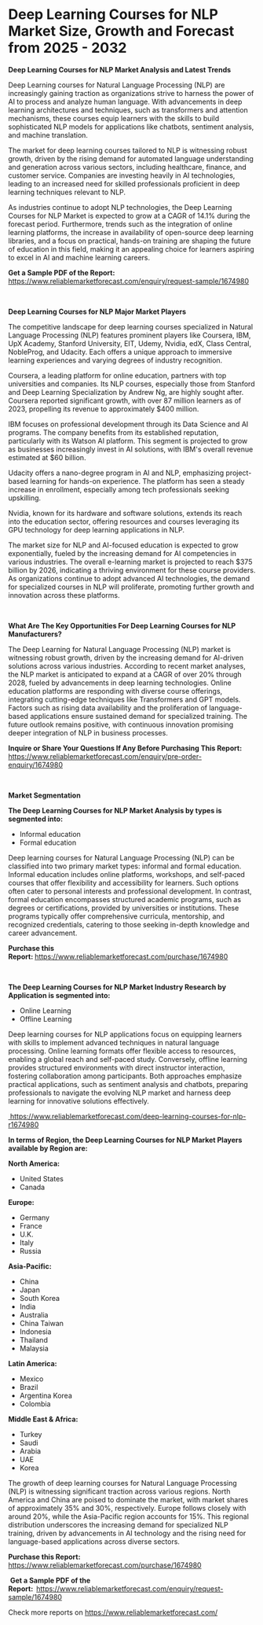 <p><h1>Deep Learning Courses for NLP Market Size, Growth and Forecast from 2025 - 2032</h1></p><p><strong>Deep Learning Courses for NLP Market Analysis and Latest Trends</strong></p>
<p><p>Deep Learning courses for Natural Language Processing (NLP) are increasingly gaining traction as organizations strive to harness the power of AI to process and analyze human language. With advancements in deep learning architectures and techniques, such as transformers and attention mechanisms, these courses equip learners with the skills to build sophisticated NLP models for applications like chatbots, sentiment analysis, and machine translation.</p><p>The market for deep learning courses tailored to NLP is witnessing robust growth, driven by the rising demand for automated language understanding and generation across various sectors, including healthcare, finance, and customer service. Companies are investing heavily in AI technologies, leading to an increased need for skilled professionals proficient in deep learning techniques relevant to NLP.</p><p>As industries continue to adopt NLP technologies, the Deep Learning Courses for NLP Market is expected to grow at a CAGR of 14.1% during the forecast period. Furthermore, trends such as the integration of online learning platforms, the increase in availability of open-source deep learning libraries, and a focus on practical, hands-on training are shaping the future of education in this field, making it an appealing choice for learners aspiring to excel in AI and machine learning careers.</p></p>
<p><strong>Get a Sample PDF of the Report:&nbsp;</strong> <a href="https://www.reliablemarketforecast.com/enquiry/request-sample/1674980?utm_campaign=3120&utm_medium=2&utm_source=Github&utm_content=ia&utm_term=25032025&utm_id=deep-learning-courses-for-nlp">https://www.reliablemarketforecast.com/enquiry/request-sample/1674980</a></p>
<p>&nbsp;</p>
<p><strong>Deep Learning Courses for NLP Major Market Players</strong></p>
<p><p>The competitive landscape for deep learning courses specialized in Natural Language Processing (NLP) features prominent players like Coursera, IBM, UpX Academy, Stanford University, EIT, Udemy, Nvidia, edX, Class Central, NobleProg, and Udacity. Each offers a unique approach to immersive learning experiences and varying degrees of industry recognition.</p><p>Coursera, a leading platform for online education, partners with top universities and companies. Its NLP courses, especially those from Stanford and Deep Learning Specialization by Andrew Ng, are highly sought after. Coursera reported significant growth, with over 87 million learners as of 2023, propelling its revenue to approximately $400 million.</p><p>IBM focuses on professional development through its Data Science and AI programs. The company benefits from its established reputation, particularly with its Watson AI platform. This segment is projected to grow as businesses increasingly invest in AI solutions, with IBM's overall revenue estimated at $60 billion.</p><p>Udacity offers a nano-degree program in AI and NLP, emphasizing project-based learning for hands-on experience. The platform has seen a steady increase in enrollment, especially among tech professionals seeking upskilling.</p><p>Nvidia, known for its hardware and software solutions, extends its reach into the education sector, offering resources and courses leveraging its GPU technology for deep learning applications in NLP.</p><p>The market size for NLP and AI-focused education is expected to grow exponentially, fueled by the increasing demand for AI competencies in various industries. The overall e-learning market is projected to reach $375 billion by 2026, indicating a thriving environment for these course providers. As organizations continue to adopt advanced AI technologies, the demand for specialized courses in NLP will proliferate, promoting further growth and innovation across these platforms.</p></p>
<p>&nbsp;</p>
<p><strong>What Are The Key Opportunities For Deep Learning Courses for NLP Manufacturers?</strong></p>
<p><p>The Deep Learning for Natural Language Processing (NLP) market is witnessing robust growth, driven by the increasing demand for AI-driven solutions across various industries. According to recent market analyses, the NLP market is anticipated to expand at a CAGR of over 20% through 2028, fueled by advancements in deep learning technologies. Online education platforms are responding with diverse course offerings, integrating cutting-edge techniques like Transformers and GPT models. Factors such as rising data availability and the proliferation of language-based applications ensure sustained demand for specialized training. The future outlook remains positive, with continuous innovation promising deeper integration of NLP in business processes.</p></p>
<p><strong>Inquire or Share Your Questions If Any Before Purchasing This Report:</strong> <a href="https://www.reliablemarketforecast.com/enquiry/pre-order-enquiry/1674980?utm_campaign=3120&utm_medium=2&utm_source=Github&utm_content=ia&utm_term=25032025&utm_id=deep-learning-courses-for-nlp">https://www.reliablemarketforecast.com/enquiry/pre-order-enquiry/1674980</a></p>
<p>&nbsp;</p>
<p><strong>Market Segmentation</strong></p>
<p><strong>The Deep Learning Courses for NLP Market Analysis by types is segmented into:</strong></p>
<p><ul><li>Informal education</li><li>Formal education</li></ul></p>
<p><p>Deep learning courses for Natural Language Processing (NLP) can be classified into two primary market types: informal and formal education. Informal education includes online platforms, workshops, and self-paced courses that offer flexibility and accessibility for learners. Such options often cater to personal interests and professional development. In contrast, formal education encompasses structured academic programs, such as degrees or certifications, provided by universities or institutions. These programs typically offer comprehensive curricula, mentorship, and recognized credentials, catering to those seeking in-depth knowledge and career advancement.</p></p>
<p><strong>Purchase this Report:&nbsp;</strong><a href="https://www.reliablemarketforecast.com/purchase/1674980?utm_campaign=3120&utm_medium=2&utm_source=Github&utm_content=ia&utm_term=25032025&utm_id=deep-learning-courses-for-nlp">https://www.reliablemarketforecast.com/purchase/1674980</a></p>
<p>&nbsp;</p>
<p><strong>The Deep Learning Courses for NLP Market Industry Research by Application is segmented into:</strong></p>
<p><ul><li>Online Learning</li><li>Offline Learning</li></ul></p>
<p><p>Deep learning courses for NLP applications focus on equipping learners with skills to implement advanced techniques in natural language processing. Online learning formats offer flexible access to resources, enabling a global reach and self-paced study. Conversely, offline learning provides structured environments with direct instructor interaction, fostering collaboration among participants. Both approaches emphasize practical applications, such as sentiment analysis and chatbots, preparing professionals to navigate the evolving NLP market and harness deep learning for innovative solutions effectively.</p></p>
<p><a href="https://www.reliablemarketforecast.com/deep-learning-courses-for-nlp-r1674980?utm_campaign=3120&utm_medium=2&utm_source=Github&utm_content=ia&utm_term=25032025&utm_id=deep-learning-courses-for-nlp">&nbsp;https://www.reliablemarketforecast.com/deep-learning-courses-for-nlp-r1674980</a></p>
<p><strong>In terms of Region, the Deep Learning Courses for NLP Market Players available by Region are:</strong></p>
<p>
    <p> <strong> North America: </strong>
        <ul>
            <li>United States</li>
            <li>Canada</li>
        </ul>
        </p> 
    <p> <strong> Europe: </strong>
        <ul>
            <li>Germany</li>
            <li>France</li>
            <li>U.K.</li>
            <li>Italy</li>
            <li>Russia</li>
        </ul>
        </p> 
    <p> <strong> Asia-Pacific: </strong>
        <ul>
            <li>China</li>
            <li>Japan</li>
            <li>South Korea</li>
            <li>India</li>
            <li>Australia</li>
            <li>China Taiwan</li>
            <li>Indonesia</li>
            <li>Thailand</li>
            <li>Malaysia</li>
        </ul>
        </p> 
    <p> <strong> Latin America: </strong>
        <ul>
            <li>Mexico</li>
            <li>Brazil</li>
            <li>Argentina Korea</li>
            <li>Colombia</li>
        </ul>
        </p> 
    <p> <strong> Middle East & Africa: </strong>
        <ul>
            <li>Turkey</li>
            <li>Saudi</li>
            <li>Arabia</li>
            <li>UAE</li>
            <li>Korea</li>
        </ul>
    </p>
    </p>
<p><p>The growth of deep learning courses for Natural Language Processing (NLP) is witnessing significant traction across various regions. North America and China are poised to dominate the market, with market shares of approximately 35% and 30%, respectively. Europe follows closely with around 20%, while the Asia-Pacific region accounts for 15%. This regional distribution underscores the increasing demand for specialized NLP training, driven by advancements in AI technology and the rising need for language-based applications across diverse sectors.</p></p>
<p><strong>Purchase this Report: </strong><a href="https://www.reliablemarketforecast.com/purchase/1674980?utm_campaign=3120&utm_medium=2&utm_source=Github&utm_content=ia&utm_term=25032025&utm_id=deep-learning-courses-for-nlp">https://www.reliablemarketforecast.com/purchase/1674980</a></p>
<p>&nbsp;<strong>Get a Sample PDF of the Report:&nbsp;&nbsp;</strong><a href="https://www.reliablemarketforecast.com/enquiry/request-sample/1674980?utm_campaign=3120&utm_medium=2&utm_source=Github&utm_content=ia&utm_term=25032025&utm_id=deep-learning-courses-for-nlp">https://www.reliablemarketforecast.com/enquiry/request-sample/1674980</a></p>
<p><strong></strong></p>
<p>Check more reports on <a href="https://www.reliablemarketforecast.com/?utm_campaign=3120&utm_medium=2&utm_source=Github&utm_content=ia&utm_term=25032025&utm_id=deep-learning-courses-for-nlp">https://www.reliablemarketforecast.com/</a></p>